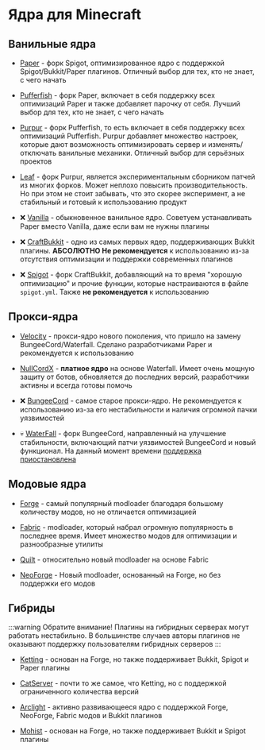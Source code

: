 # Ядра для Minecraft

## Ванильные ядра

- [Paper](https://papermc.io/software/paper) - форк Spigot, оптимизированное ядро с поддержкой Spigot/Bukkit/Paper плагинов.
Отличный выбор для тех, кто не знает, с чего начать

- [Pufferfish](https://pufferfish.host/downloads) - форк Paper, включает в себя поддержку всех оптимизаций Paper и также добавляет парочку от себя.
Лучший выбор для тех, кто не знает, с чего начать

- [Purpur](https://purpurmc.org) - форк Pufferfish, то есть включает в себя поддержку всех оптимизаций Pufferfish.
Purpur добавляет множество настроек, которые дают возможность оптимизировать сервер и изменять/отключать ванильные механики.
Отличный выбор для серьёзных проектов

- [Leaf](https://www.leafmc.one) - форк Purpur, является экспериментальным сборником патчей из многих форков.
Может неплохо повысить производительность.
Но при этом не стоит забывать, что это скорее эксперимент, а не стабильный и готовый к использованию продукт

- ❌ [Vanilla](https://getbukkit.org/download/vanilla) - обыкновенное ванильное ядро.
Советуем устанавливать Paper вместо Vanilla, даже если вам не нужны плагины

- ❌ [CraftBukkit](https://getbukkit.org/download/craftbukkit) - одно из самых первых ядер, поддерживающих Bukkit плагины.
**АБСОЛЮТНО Не рекомендуется** к использованию из-за отсутствия оптимизации и поддержки современных плагинов

- ❌ [Spigot](https://getbukkit.org/download/spigot) - форк CraftBukkit, добавляющий на то время "хорошую оптимизацию" и прочие функции, которые настраиваются в файле `spigot.yml`.
Также **не рекомендуется** к использованию

## Прокси-ядра

- [Velocity](https://papermc.io/software/velocity) - прокси-ядро нового поколения, что пришло на замену BungeeCord/Waterfall.
Сделано разработчиками Paper и рекомендуется к использованию

- [NullCordX](https://builtbybit.com/resources/nullcordx-lightweight-antibot.22322) - **платное ядро** на основе Waterfall.
Имеет очень мощную защиту от ботов, обновляется до последних версий, разработчики активны и всегда готовы помочь
 
- ❌ [BungeeCord](https://www.spigotmc.org/wiki/bungeecord) - самое старое прокси-ядро.
Не рекомендуется к использованию из-за его нестабильности и наличия огромной пачки уязвимостей

- 💀 [WaterFall](https://papermc.io/software/waterfall) - форк BungeeCord, направленный на улучшение стабильности, включающий патчи уязвимостей BungeeCord и новый функционал.
На данный момент времени [поддержка приостановлена](https://forums.papermc.io/threads/1088)

## Модовые ядра

- [Forge](https://files.minecraftforge.net/net/minecraftforge/forge) - самый популярный modloader благодаря большому количеству модов, но не отличается оптимизацией

- [Fabric](https://fabricmc.net/use/server) - modloader, который набрал огромную популярность в последнее время.
Имеет множество модов для оптимизации и разнообразные утилиты

- [Quilt](https://quiltmc.org/en/install/server) - относительно новый modloader на основе Fabric

- [NeoForge](https://neoforged.net) - Новый modloader, основанный на Forge, но без поддержки его модов

## Гибриды

:::warning Обратите внимание!
Плагины на гибридных серверах могут работать нестабильно.
В большинстве случаев авторы плагинов не оказывают поддержку пользователям гибридных серверов
:::

- [Ketting](https://kettingpowered.org) - основан на Forge, но также поддерживает Bukkit, Spigot и Paper плагины

- [CatServer](https://catmc.org) - почти то же самое, что Ketting, но с поддержкой ограниченного количества версий

- [Arclight](https://github.com/IzzelAliz/Arclight) - активно развивающееся ядро с поддержкой Forge, NeoForge, Fabric модов и Bukkit плагинов

- [Mohist](https://mohistmc.com) - основан на Forge, но также поддерживает Bukkit и Spigot плагины
